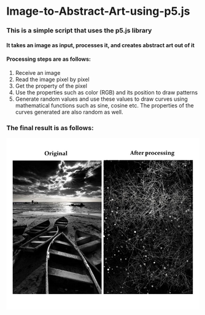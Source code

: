 # Image-to-Abstract-Art-using-p5.js

### This is a simple script that uses the p5.js library
#### It takes an image as input, processes it, and creates abstract art out of it
#### Processing steps are as follows:
1. Receive an image
2. Read the image pixel by pixel
3. Get the property of the pixel
4. Use the properties such as color (RGB) and its position to draw patterns
5. Generate random values and use these values to draw curves using mathematical functions such as sine, cosine etc.
   The properties of the curves generated are also random as well.
   
### The final result is as follows:
![result](result.jpg)
